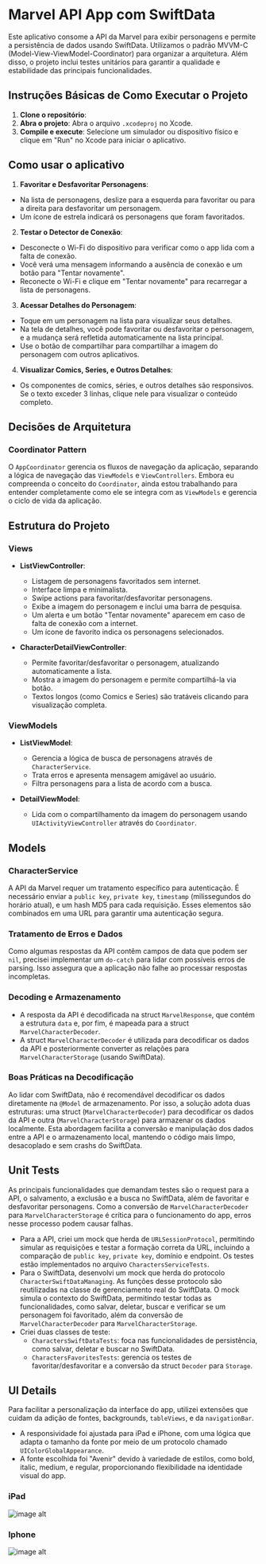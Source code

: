 

# Marvel API App com SwiftData

Este aplicativo consome a API da Marvel para exibir personagens e permite a persistência de dados usando SwiftData. Utilizamos o padrão MVVM-C (Model-View-ViewModel-Coordinator) para organizar a arquitetura. Além disso, o projeto inclui testes unitários para garantir a qualidade e estabilidade das principais funcionalidades.

## Instruções Básicas de Como Executar o Projeto

1. **Clone o repositório**:
2. **Abra o projeto**: Abra o arquivo `.xcodeproj` no Xcode.
3. **Compile e execute**: Selecione um simulador ou dispositivo físico e clique em "Run" no Xcode para iniciar o aplicativo.

## Como usar o aplicativo

1. **Favoritar e Desfavoritar Personagens**:
- Na lista de personagens, deslize para a esquerda para favoritar ou para a direita para desfavoritar um personagem.
- Um ícone de estrela indicará os personagens que foram favoritados.

2. **Testar o Detector de Conexão**:
- Desconecte o Wi-Fi do dispositivo para verificar como o app lida com a falta de conexão. 
- Você verá uma mensagem informando a ausência de conexão e um botão para "Tentar novamente".
- Reconecte o Wi-Fi e clique em "Tentar novamente" para recarregar a lista de personagens.

3. **Acessar Detalhes do Personagem**:
- Toque em um personagem na lista para visualizar seus detalhes.
- Na tela de detalhes, você pode favoritar ou desfavoritar o personagem, e a mudança será refletida automaticamente na lista principal.
- Use o botão de compartilhar para compartilhar a imagem do personagem com outros aplicativos.

4. **Visualizar Comics, Series, e Outros Detalhes**:
- Os componentes de comics, séries, e outros detalhes são responsivos. Se o texto exceder 3 linhas, clique nele para visualizar o conteúdo completo.

## Decisões de Arquitetura

### Coordinator Pattern
O `AppCoordinator` gerencia os fluxos de navegação da aplicação, separando a lógica de navegação das `ViewModels` e `ViewControllers`. Embora eu compreenda o conceito do `Coordinator`, ainda estou trabalhando para entender completamente como ele se integra com as `ViewModels` e gerencia o ciclo de vida da aplicação.

## Estrutura do Projeto

### Views
- **ListViewController**:
  - Listagem de personagens favoritados sem internet.
  - Interface limpa e minimalista.
  - Swipe actions para favoritar/desfavoritar personagens.
  - Exibe a imagem do personagem e inclui uma barra de pesquisa.
  - Um alerta e um botão "Tentar novamente" aparecem em caso de falta de conexão com a internet.
  - Um ícone de favorito indica os personagens selecionados.

- **CharacterDetailViewController**:
  - Permite favoritar/desfavoritar o personagem, atualizando automaticamente a lista.
  - Mostra a imagem do personagem e permite compartilhá-la via botão.
  - Textos longos (como Comics e Series) são tratáveis clicando para visualização completa.

### ViewModels
- **ListViewModel**:
  - Gerencia a lógica de busca de personagens através de `CharacterService`.
  - Trata erros e apresenta mensagem amigável ao usuário.
  - Filtra personagens para a lista de acordo com a busca.

- **DetailViewModel**:
  - Lida com o compartilhamento da imagem do personagem usando `UIActivityViewController` através do `Coordinator`.

## Models

### CharacterService
A API da Marvel requer um tratamento específico para autenticação. É necessário enviar a `public key`, `private key`, `timestamp` (milissegundos do horário atual), e um hash MD5 para cada requisição. Esses elementos são combinados em uma URL para garantir uma autenticação segura.

### Tratamento de Erros e Dados
Como algumas respostas da API contêm campos de data que podem ser `nil`, precisei implementar um `do-catch` para lidar com possíveis erros de parsing. Isso assegura que a aplicação não falhe ao processar respostas incompletas.

### Decoding e Armazenamento
- A resposta da API é decodificada na struct `MarvelResponse`, que contém a estrutura `data` e, por fim, é mapeada para a struct `MarvelCharacterDecoder`.
- A struct `MarvelCharacterDecoder` é utilizada para decodificar os dados da API e posteriormente converter as relações para `MarvelCharacterStorage` (usando SwiftData).

### Boas Práticas na Decodificação
Ao lidar com SwiftData, não é recomendável decodificar os dados diretamente na `@Model` de armazenamento. Por isso, a solução adota duas estruturas: uma struct (`MarvelCharacterDecoder`) para decodificar os dados da API e outra (`MarvelCharacterStorage`) para armazenar os dados localmente. Esta abordagem facilita a conversão e manipulação dos dados entre a API e o armazenamento local, mantendo o código mais limpo, desacoplado e sem crashs do SwiftData.

## Unit Tests

As principais funcionalidades que demandam testes são o request para a API, o salvamento, a exclusão e a busca no SwiftData, além de favoritar e desfavoritar personagens. Como a conversão de `MarvelCharacterDecoder` para `MarvelCharacterStorage` é crítica para o funcionamento do app, erros nesse processo podem causar falhas.

- Para a API, criei um mock que herda de `URLSessionProtocol`, permitindo simular as requisições e testar a formação correta da URL, incluindo a comparação de `public key`, `private key`, domínio e endpoint. Os testes estão implementados no arquivo `CharactersServiceTests`.
- Para o SwiftData, desenvolvi um mock que herda do protocolo `CharacterSwiftDataManaging`. As funções desse protocolo são reutilizadas na classe de gerenciamento real do SwiftData. O mock simula o contexto do SwiftData, permitindo testar todas as funcionalidades, como salvar, deletar, buscar e verificar se um personagem foi favoritado, além da conversão de `MarvelCharacterDecoder` para `MarvelCharacterStorage`.
- Criei duas classes de teste:
  - `CharactersSwiftDataTests`: foca nas funcionalidades de persistência, como salvar, deletar e buscar no SwiftData.
  - `CharactersFavoritesTests`: gerencia os testes de favoritar/desfavoritar e a conversão da struct `Decoder` para `Storage`.

## UI Details

Para facilitar a personalização da interface do app, utilizei extensões que cuidam da adição de fontes, backgrounds, `tableViews`, e da `navigationBar`.

- A responsividade foi ajustada para iPad e iPhone, com uma lógica que adapta o tamanho da fonte por meio de um protocolo chamado `UIColorGlobalAppearance`.
- A fonte escolhida foi "Avenir" devido à variedade de estilos, como bold, italic, medium, e regular, proporcionando flexibilidade na identidade visual do app.

### iPad
![image alt](https://github.com/BarbaraAM/Marvel-Characters/blob/22e8f17069761d75867d263937a6da67621d2930/iPad.PNG)

### Iphone
![image alt](https://github.com/BarbaraAM/Marvel-Characters/blob/22e8f17069761d75867d263937a6da67621d2930/iPhone.PNG)

